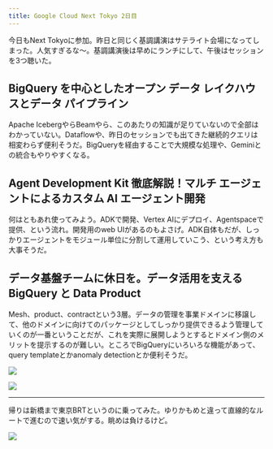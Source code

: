 ```yaml
---
title: Google Cloud Next Tokyo 2日目
---
```


今日もNext Tokyoに参加。昨日と同じく基調講演はサテライト会場になってしまった。人気すぎるな〜。基調講演後は早めにランチにして、午後はセッションを3つ聴いた。

## BigQuery を中心としたオープン データ レイクハウスとデータ パイプライン

Apache IcebergやらBeamやら、このあたりの知識が足りていないので全部はわかっていない。Dataflowや、昨日のセッションでも出てきた継続的クエリは相変わらず便利そうだ。BigQueryを経由することで大規模な処理や、Geminiとの統合もやりやすくなる。

## Agent Development Kit 徹底解説！マルチ エージェントによるカスタム AI エージェント開発

何はともあれ使ってみよう。ADKで開発、Vertex AIにデプロイ、Agentspaceで提供、という流れ。開発用のweb UIがあるのもよさげ。ADK自体もだが、しっかりエージェントをモジュール単位に分割して運用していこう、という考え方も大事そうだ。

## データ基盤チームに休日を。データ活用を支える BigQuery と Data Product

Mesh、product、contractという3層。データの管理を事業ドメインに移譲して、他のドメインに向けてのパッケージとしてしっかり提供できるよう管理していくのが一番ということだが、これを実際に展開しようとするとドメイン側のメリットを提示するのが難しい。ところでBigQueryにいろいろな機能があって、query templateとかanomaly detectionとか便利そうだ。

![](https://photos.old.apkas.net/medium/202508/20250806-G3000634.webp)

![](https://photos.old.apkas.net/medium/202508/20250806-G3000641.webp)

---

帰りは新橋まで東京BRTというのに乗ってみた。ゆりかもめと違って直線的なルートで進むので速い気がする。眺めは負けるけど。

![](https://photos.old.apkas.net/medium/202508/20250806-G3000644.webp)

